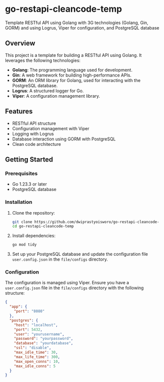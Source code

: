 # go-restapi-cleancode-temp
Template RESTful API using Golang with 3G technologies (Golang, Gin, GORM) and using Logrus, Viper for configuration, and PostgreSQL database

## Overview
This project is a template for building a RESTful API using Golang. It leverages the following technologies:
- **Golang**: The programming language used for development.
- **Gin**: A web framework for building high-performance APIs.
- **GORM**: An ORM library for Golang, used for interacting with the PostgreSQL database.
- **Logrus**: A structured logger for Go.
- **Viper**: A configuration management library.

## Features
- RESTful API structure
- Configuration management with Viper
- Logging with Logrus
- Database interaction using GORM with PostgreSQL
- Clean code architecture

## Getting Started
### Prerequisites
- Go 1.23.3 or later
- PostgreSQL database

### Installation
1. Clone the repository:
    ```sh
    git clone https://github.com/dwiprastyoisworo/go-restapi-cleancode-temp.git
    cd go-restapi-cleancode-temp
    ```

2. Install dependencies:
    ```sh
    go mod tidy
    ```

3. Set up your PostgreSQL database and update the configuration file `user.config.json` in the `file/configs` directory.

### Configuration
The configuration is managed using Viper. Ensure you have a `user.config.json` file in the `file/configs` directory with the following structure:
```json
{
  "app": {
    "port": "8080"
  },
  "postgres": {
    "host": "localhost",
    "port": 5432,
    "user": "yourusername",
    "password": "yourpassword",
    "database": "yourdatabase",
    "ssl": "disable",
    "max_idle_time": 30,
    "max_life_time": 300,
    "max_open_conns": 10,
    "max_idle_conns": 5
  }
}